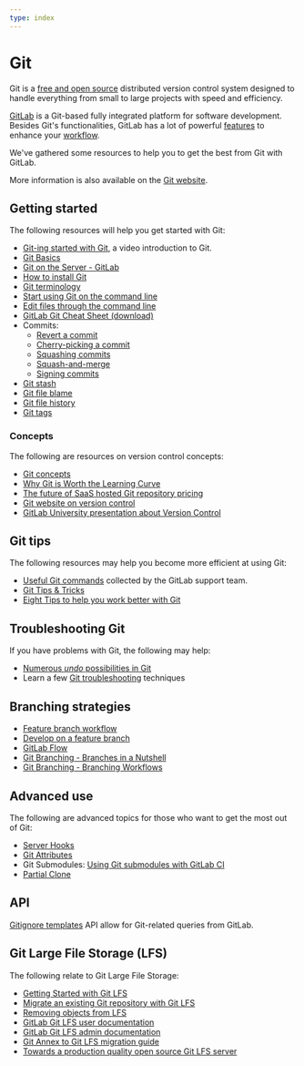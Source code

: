 ```yaml
---
type: index
---
```


# Git

Git is a [free and open source](https://git-scm.com/about/free-and-open-source)
distributed version control system designed to handle everything from small to
large projects with speed and efficiency.

[GitLab](https://about.gitlab.com) is a Git-based fully integrated platform for
software development. Besides Git's functionalities, GitLab has a lot of
powerful [features](https://about.gitlab.com/features/) to enhance your
[workflow](https://about.gitlab.com/blog/2016/10/25/gitlab-workflow-an-overview/).

We've gathered some resources to help you to get the best from Git with GitLab.

More information is also available on the [Git website](https://git-scm.com).

## Getting started

The following resources will help you get started with Git:

- [Git-ing started with Git](https://www.youtube.com/watch?v=Ce5nz5n41z4),
  a video introduction to Git.
- [Git Basics](https://git-scm.com/book/en/v2/Getting-Started-Git-Basics)
- [Git on the Server - GitLab](https://git-scm.com/book/en/v2/Git-on-the-Server-GitLab)
- [How to install Git](how_to_install_git/index.md)
- [Git terminology](../../gitlab-basics/start-using-git.md#git-terminology)
- [Start using Git on the command line](../../gitlab-basics/start-using-git.md)
- [Edit files through the command line](../../gitlab-basics/command-line-commands.md)
- [GitLab Git Cheat Sheet (download)](https://about.gitlab.com/images/press/git-cheat-sheet.pdf)
- Commits:
  - [Revert a commit](../../user/project/merge_requests/revert_changes.md#reverting-a-commit)
  - [Cherry-picking a commit](../../user/project/merge_requests/cherry_pick_changes.md#cherry-picking-a-commit)
  - [Squashing commits](../gitlab_flow.md#squashing-commits-with-rebase)
  - [Squash-and-merge](../../user/project/merge_requests/squash_and_merge.md)
  - [Signing commits](../../user/project/repository/gpg_signed_commits/index.md)
- [Git stash](../../university/training/topics/stash.md)
- [Git file blame](../../user/project/repository/git_blame.md)
- [Git file history](../../user/project/repository/git_history.md)
- [Git tags](../../university/training/user_training.md#tags)

### Concepts

The following are resources on version control concepts:

- [Git concepts](../../university/training/user_training.md#git-concepts)
- [Why Git is Worth the Learning Curve](https://about.gitlab.com/blog/2017/05/17/learning-curve-is-the-biggest-challenge-developers-face-with-git/)
- [The future of SaaS hosted Git repository pricing](https://about.gitlab.com/blog/2016/05/11/git-repository-pricing/)
- [Git website on version control](https://git-scm.com/book/en/v2/Getting-Started-About-Version-Control)
- [GitLab University presentation about Version Control](https://docs.google.com/presentation/d/16sX7hUrCZyOFbpvnrAFrg6tVO5_yT98IgdAqOmXwBho/edit?usp=sharing)

## Git tips

The following resources may help you become more efficient at using Git:

- [Useful Git commands](useful_git_commands.md) collected by the GitLab support team.
- [Git Tips & Tricks](https://about.gitlab.com/blog/2016/12/08/git-tips-and-tricks/)
- [Eight Tips to help you work better with Git](https://about.gitlab.com/blog/2015/02/19/8-tips-to-help-you-work-better-with-git/)

## Troubleshooting Git

If you have problems with Git, the following may help:

- [Numerous _undo_ possibilities in Git](numerous_undo_possibilities_in_git/index.md)
- Learn a few [Git troubleshooting](troubleshooting_git.md) techniques

## Branching strategies

- [Feature branch workflow](../../gitlab-basics/feature_branch_workflow.md)
- [Develop on a feature branch](feature_branch_development.md)
- [GitLab Flow](../gitlab_flow.md)
- [Git Branching - Branches in a Nutshell](https://git-scm.com/book/en/v2/Git-Branching-Branches-in-a-Nutshell)
- [Git Branching - Branching Workflows](https://git-scm.com/book/en/v2/Git-Branching-Branching-Workflows)

## Advanced use

The following are advanced topics for those who want to get the most out of Git:

- [Server Hooks](../../administration/server_hooks.md)
- [Git Attributes](../../user/project/git_attributes.md)
- Git Submodules: [Using Git submodules with GitLab CI](../../ci/git_submodules.md#using-git-submodules-with-gitlab-ci)
- [Partial Clone](partial_clone.md)

## API

[Gitignore templates](../../api/templates/gitignores.md) API allow for
Git-related queries from GitLab.

## Git Large File Storage (LFS)

The following relate to Git Large File Storage:

- [Getting Started with Git LFS](https://about.gitlab.com/blog/2017/01/30/getting-started-with-git-lfs-tutorial/)
- [Migrate an existing Git repository with Git LFS](lfs/migrate_to_git_lfs.md)
- [Removing objects from LFS](lfs/index.md#removing-objects-from-lfs)
- [GitLab Git LFS user documentation](lfs/index.md)
- [GitLab Git LFS admin documentation](../../administration/lfs/index.md)
- [Git Annex to Git LFS migration guide](lfs/migrate_from_git_annex_to_git_lfs.md)
- [Towards a production quality open source Git LFS server](https://about.gitlab.com/blog/2015/08/13/towards-a-production-quality-open-source-git-lfs-server/)

